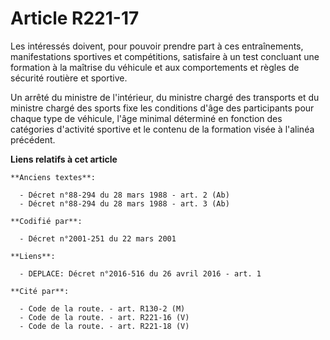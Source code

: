 # Article R221-17

Les intéressés doivent, pour pouvoir prendre part à ces entraînements, manifestations sportives et compétitions, satisfaire à
un test concluant une formation à la maîtrise du véhicule et aux comportements et règles de sécurité routière et sportive.

Un arrêté du ministre de l'intérieur, du ministre chargé des transports et du ministre chargé des sports fixe les conditions
d'âge des participants pour chaque type de véhicule, l'âge minimal déterminé en fonction des catégories d'activité sportive
et le contenu de la formation visée à l'alinéa précédent.

**Liens relatifs à cet article**

	**Anciens textes**:

	  - Décret n°88-294 du 28 mars 1988 - art. 2 (Ab)
	  - Décret n°88-294 du 28 mars 1988 - art. 3 (Ab)

	**Codifié par**:

	  - Décret n°2001-251 du 22 mars 2001

	**Liens**:

	  - DEPLACE: Décret n°2016-516 du 26 avril 2016 - art. 1

	**Cité par**:

	  - Code de la route. - art. R130-2 (M)
	  - Code de la route. - art. R221-16 (V)
	  - Code de la route. - art. R221-18 (V)
